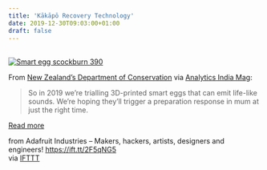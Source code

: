 ```yaml
---
title: 'Kākāpō Recovery Technology'
date: 2019-12-30T09:03:00+01:00
draft: false
---
```


[  
![Smart egg scockburn 390](https://cdn-blog.adafruit.com/uploads/2019/12/smart-egg-scockburn-390.jpg "smart-egg-scockburn-390.jpg")](https://www.doc.govt.nz/our-work/kakapo-recovery/what-we-do/technology/)

From [New Zealand’s Department of Conservation](https://www.doc.govt.nz/our-work/kakapo-recovery/what-we-do/technology/) via [Analytics India Mag](https://analyticsindiamag.com):

> So in 2019 we’re trialling 3D-printed smart eggs that can emit life-like sounds. We’re hoping they’ll trigger a preparation response in mum at just the right time.

[Read more](https://www.doc.govt.nz/our-work/kakapo-recovery/what-we-do/technology/)

  
  
from Adafruit Industries – Makers, hackers, artists, designers and engineers! https://ift.tt/2F5qNG5  
via [IFTTT](https://ifttt.com/?ref=da&site=blogger)